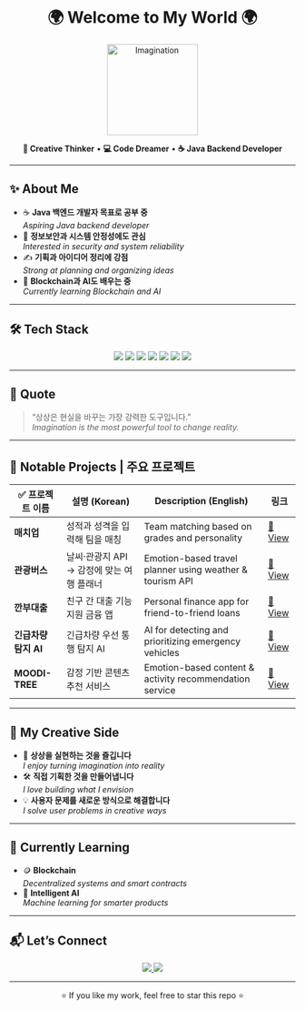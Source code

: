 <h1 align="center">🌍 Welcome to My World 🌍</h1>

<p align="center">
  <img src="https://cdn.pixabay.com/animation/2022/10/12/22/41/22-41-33-918_512.gif" width="160" alt="Imagination"/>
</p>

<p align="center">
  <strong>🧠 Creative Thinker</strong> • 
  <strong>💻 Code Dreamer</strong> • 
  <strong>☕ Java Backend Developer</strong>
</p>

---

## ✨ About Me

- ☕ **Java 백엔드 개발자 목표로 공부 중**  
  *Aspiring Java backend developer*
- 🧩 **정보보안과 시스템 안정성에도 관심**  
  *Interested in security and system reliability*
- ✍️ **기획과 아이디어 정리에 강점**  
  *Strong at planning and organizing ideas*
- 🌱 **Blockchain과 AI도 배우는 중**  
  *Currently learning Blockchain and AI*

---

## 🛠 Tech Stack

<div align="center">

<img src="https://img.shields.io/badge/Java-ED8B00?style=for-the-badge&logo=openjdk&logoColor=white"/>
<img src="https://img.shields.io/badge/JavaScript-F7DF1E?style=for-the-badge&logo=javascript&logoColor=black"/>
<img src="https://img.shields.io/badge/React-20232A?style=for-the-badge&logo=react&logoColor=61DAFB"/>
<img src="https://img.shields.io/badge/Node.js-339933?style=for-the-badge&logo=nodedotjs&logoColor=white"/>
<img src="https://img.shields.io/badge/PHP-777BB4?style=for-the-badge&logo=php&logoColor=white"/>
<img src="https://img.shields.io/badge/Linux-FCC624?style=for-the-badge&logo=linux&logoColor=black"/>
<img src="https://img.shields.io/badge/Git-F05032?style=for-the-badge&logo=git&logoColor=white"/>

</div>

---

## 🌟 Quote 

> “상상은 현실을 바꾸는 가장 강력한 도구입니다.”  
> *Imagination is the most powerful tool to change reality.*

---

## 🧩 Notable Projects | 주요 프로젝트

| ✅ 프로젝트 이름 | 설명 (Korean) | Description (English) | 링크 |
|---|---|---|---|
| **매치업** | 성적과 성격을 입력해 팀을 매칭 | Team matching based on grades and personality | [🔗 View](#) |
| **관광버스** | 날씨·관광지 API → 감정에 맞는 여행 플래너 | Emotion-based travel planner using weather & tourism API | [🔗 View](#) |
| **깐부대출** | 친구 간 대출 기능 지원 금융 앱 | Personal finance app for friend-to-friend loans | [🔗 View](#) |
| **긴급차량 탐지 AI** | 긴급차량 우선 통행 탐지 AI | AI for detecting and prioritizing emergency vehicles | [🔗 View](#) |
| **MOODI-TREE** | 감정 기반 콘텐츠 추천 서비스 | Emotion-based content & activity recommendation service | [🔗 View](#) |

---

## 🎨 My Creative Side

- 🎈 **상상을 실현하는 것을 즐깁니다**  
  *I enjoy turning imagination into reality*
- 🛠 **직접 기획한 것을 만들어냅니다**  
  *I love building what I envision*
- 💡 **사용자 문제를 새로운 방식으로 해결합니다**  
  *I solve user problems in creative ways*

---

## 🧭 Currently Learning

- 🪙 **Blockchain**  
  *Decentralized systems and smart contracts*
- 🤖 **Intelligent AI**  
  *Machine learning for smarter products*

---

## 📬 Let’s Connect

<p align="center">
  <a href="mailto:kys010306@gmail.com">
    <img src="https://img.shields.io/badge/Email-D14836?style=for-the-badge&logo=gmail&logoColor=white"/>  
  </a>
  <a href="https://your-portfolio-url.com">
    <img src="https://img.shields.io/badge/Portfolio-000000?style=for-the-badge&logo=About.me&logoColor=white"/>  
  </a>
</p>

---

<p align="center">
  ⭐️ If you like my work, feel free to star this repo ⭐️  
</p>
